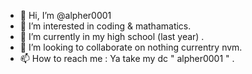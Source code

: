- 👋 Hi, I’m @alpher0001
- 👀 I’m interested in coding & mathamatics.
- 🌱 I’m currently in my high school (last year) .
- 💞️ I’m looking to collaborate on  nothing currentry nvm.
- 📫 How to reach me : Ya take my dc " alpher0001 " .
  
<!---
alpher0001/alpher0001 is a ✨ special ✨ repository because its `README.md` (this file) appears on your GitHub profile.
You can click the Preview link to take a look at your changes.
--->
